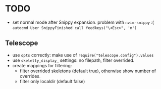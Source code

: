 # TODO
* set normal mode after Snippy expansion. problem with `nvim-snippy` :(
  `autocmd User SnippyFinished call feedkeys("\<Esc>", 'n')`

## Telescope
* use `opts` correctly: make use of `require("telescope.config").values` 
* use `skeletty_display_` settings: no filepath, filter overrided. 
* create mappings for filtering: 
    - filter overrided skeletons (default true), otherwise show number of overrides.
    - filter only localdir (default false)

